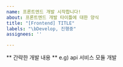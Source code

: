 ```yaml
---
name: 프론트엔드 개발 시작합니다!
about: 프론트엔드 개발 타이틀에 대한 양식
title: "[Frontend] TITLE"
labels: "\bDevelop, 진행중"
assignees: ''

---
```


** 간략한 개발 내용 **
e.g) api 서비스 모듈 개발
